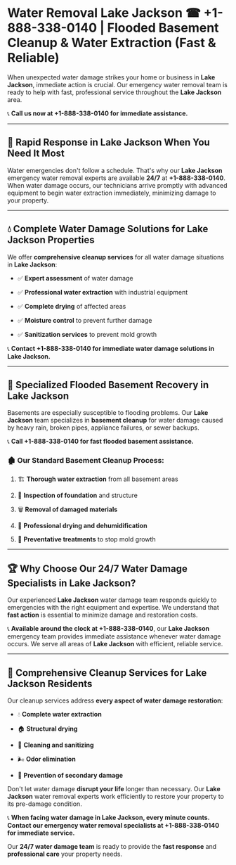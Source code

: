 # Water Removal Lake Jackson ☎ +1-888-338-0140 | Flooded Basement Cleanup & Water Extraction (Fast & Reliable)

When unexpected water damage strikes your home or business in **Lake Jackson**, immediate action is crucial. Our emergency water removal team is ready to help with fast, professional service throughout the **Lake Jackson** area. 

📞 **Call us now at +1-888-338-0140 for immediate assistance.**
---
## 🚀 Rapid Response in Lake Jackson When You Need It Most
Water emergencies don't follow a schedule. That's why our **Lake Jackson** emergency water removal experts are available **24/7** at **+1-888-338-0140**. When water damage occurs, our technicians arrive promptly with advanced equipment to begin water extraction immediately, minimizing damage to your property.
---
## 💧 Complete Water Damage Solutions for Lake Jackson Properties
We offer **comprehensive cleanup services** for all water damage situations in **Lake Jackson**:
- ✅ **Expert assessment** of water damage  
- ✅ **Professional water extraction** with industrial equipment  
- ✅ **Complete drying** of affected areas  
- ✅ **Moisture control** to prevent further damage  
- ✅ **Sanitization services** to prevent mold growth  
📞 **Contact +1-888-338-0140 for immediate water damage solutions in Lake Jackson.**
---
## 🌊 Specialized Flooded Basement Recovery in Lake Jackson
Basements are especially susceptible to flooding problems. Our **Lake Jackson** team specializes in **basement cleanup** for water damage caused by heavy rain, broken pipes, appliance failures, or sewer backups. 
📞 **Call +1-888-338-0140 for fast flooded basement assistance.**
### 🏚️ Our Standard Basement Cleanup Process:
1. 🏗️ **Thorough water extraction** from all basement areas  
2. 🔎 **Inspection of foundation** and structure  
3. 🗑️ **Removal of damaged materials**  
4. 💨 **Professional drying and dehumidification**  
5. 🚫 **Preventative treatments** to stop mold growth  
---
## 🏆 Why Choose Our 24/7 Water Damage Specialists in Lake Jackson?
Our experienced **Lake Jackson** water damage team responds quickly to emergencies with the right equipment and expertise. We understand that **fast action** is essential to minimize damage and restoration costs.
📞 **Available around the clock at +1-888-338-0140**, our **Lake Jackson** emergency team provides immediate assistance whenever water damage occurs. We serve all areas of **Lake Jackson** with efficient, reliable service.
---
## 🧹 Comprehensive Cleanup Services for Lake Jackson Residents
Our cleanup services address **every aspect of water damage restoration**:
- 💧 **Complete water extraction**  
- 🏠 **Structural drying**  
- 🧼 **Cleaning and sanitizing**  
- 🌬️ **Odor elimination**  
- 🚫 **Prevention of secondary damage**  
Don't let water damage **disrupt your life** longer than necessary. Our **Lake Jackson** water removal experts work efficiently to restore your property to its pre-damage condition.
📞 **When facing water damage in Lake Jackson, every minute counts. Contact our emergency water removal specialists at +1-888-338-0140 for immediate service.**
Our **24/7 water damage team** is ready to provide the **fast response** and **professional care** your property needs.
